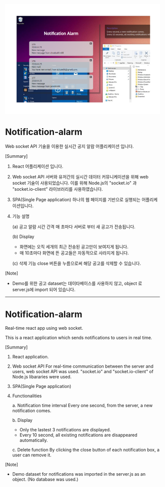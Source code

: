 <div align="center">	
    <img src="Notification-alarm.png" width="800px"</img> 
</div>	


# Notification-alarm

Web socket API 기술을 이용한 실시간 공지 알람 어플리케이션 입니다. 

[Summary]

1) React 어플리케이션 입니다.

2) Web socket API
  서버와 유저간의 실시간 데이터 커뮤니케이션을 위해 web socket 기술이 사용되었습니다. 
  이를 위해 Node.js의 "socket.io" 과 "socket.io-client" 라이브러리를 사용하였습니다.

3) SPA(Single Page application)
  하나의 웹 페이지를 기반으로 실행되는 어플리케이션입니다.

4) 기능 설명
  
    (a) 공고 알람 시간 간격
       매 초마다 서버로 부터 새 공고가 전송됩니다.
  
    (b) Display
      - 화면에는 오직 세개의 최근 전송된 공고만이 보여지게 됩니다.
      - 매 10초마다 화면에 뜬 공고들은 자동적으로 사라지게 됩니다.
  
    (c) 삭제 기능
       close 버튼을 누름으로써 해당 공고를 삭제할 수 있습니다.


[Note]
- Demo를 위한 공고 dataset는 데이타베이스를 사용하지 않고, object 로 server.js에 import 되어 있습니다.


----------------------------------------------------------------------------------------------------------------------------------------


# Notification-alarm

Real-time react app using web socket. 

This is a react application which sends notifications to users in real time.


[Summary]

1) React application.

2) Web socket API
  For real-time communication between the server and users, web socket API was used. 
  "socket.io" and "socket.io-client" of Node.js libararies were used.

3) SPA(Single Page application)

4) Functionalities
  
     a. Notification time interval
      Every one second, from the server, a new notification comes. 
  
     b. Display
      - Only the lastest 3 notifications are displayed. 
      - Every 10 second, all existing notifications are disappeared automatically.
  
     c. Delete function
       By clicking the close button of each notification box, a user can remove it.


[Note]
- Demo dataset for notifications was imported in the server.js as an object. (No database was used.)
